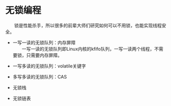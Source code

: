 # 无锁编程
&emsp;&emsp;锁是性能杀手，所以很多的前辈大师们研究如何可以不用锁，也能实现线程安全。

- 一写一读的无锁队列：内存屏障<br>
&emsp;&emsp;一写一读的无锁队列即Linux内核的kfifo队列，一写一读两个线程，不需要锁，只需要内存屏障。

- 一写多读的无锁队列：volatile关键字<br>

- 多写多读的无锁队列：CAS<br>

- 无锁栈

- 无锁链表
